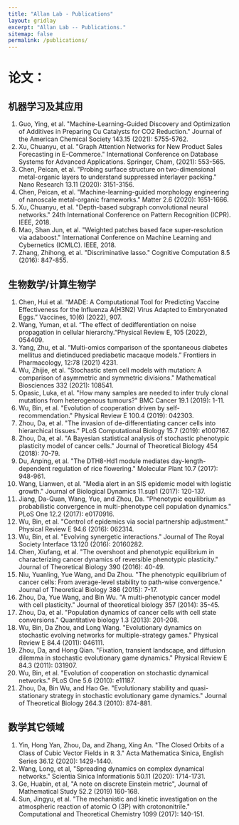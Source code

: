 ```yaml
---
title: "Allan Lab - Publications"
layout: gridlay
excerpt: "Allan Lab -- Publications."
sitemap: false
permalink: /publications/
---
```



# 论文：

## 机器学习及其应用
1. Guo, Ying, et al. "Machine-Learning-Guided Discovery and Optimization of Additives in Preparing Cu Catalysts for CO2 Reduction." Journal of the American Chemical Society 143.15 (2021): 5755-5762. 
2. Xu, Chuanyu, et al. "Graph Attention Networks for New Product Sales Forecasting in E-Commerce." International Conference on Database Systems for Advanced Applications. Springer, Cham, (2021): 553-565.
3. Chen, Peican, et al. "Probing surface structure on two-dimensional metal-organic layers to understand suppressed interlayer packing." Nano Research 13.11 (2020): 3151-3156.
4. Chen, Peican, et al. "Machine-learning-guided morphology engineering of nanoscale metal-organic frameworks." Matter 2.6 (2020): 1651-1666.
5. Xu, Chuanyu, et al. "Depth-based subgraph convolutional neural networks." 24th International Conference on Pattern Recognition (ICPR). IEEE, 2018.
6. Mao, Shan Jun, et al. "Weighted patches based face super-resolution via adaboost." International Conference on Machine Learning and Cybernetics (ICMLC). IEEE, 2018.
7. Zhang, Zhihong, et al. "Discriminative lasso." Cognitive Computation 8.5 (2016): 847-855.

## 生物数学/计算生物学
1. Chen, Hui et al. “MADE: A Computational Tool for Predicting Vaccine Effectiveness for the Influenza A(H3N2) Virus Adapted to Embryonated Eggs.” Vaccines, 10(6) (2022), 907.
2. Wang, Yuman, et al. “The effect of dedifferentiation on noise propagation in cellular hierarchy.”Physical Review E, 105 (2022), 054409.
3. Yang, Zhu, et al. “Multi-omics comparison of the spontaneous diabetes mellitus and dietinduced prediabetic macaque models.” Frontiers in Pharmacology, 12:78 (2021) 4231. 
4. Wu, Zhijie, et al. "Stochastic stem cell models with mutation: A comparison of asymmetric and symmetric divisions." Mathematical Biosciences 332 (2021): 108541.
5. Opasic, Luka, et al. "How many samples are needed to infer truly clonal mutations from heterogenous tumours?" BMC Cancer 19.1 (2019): 1-11.
6. Wu, Bin, et al. "Evolution of cooperation driven by self-recommendation." Physical Review E 100.4 (2019): 042303.
7. Zhou, Da, et al. "The invasion of de-differentiating cancer cells into hierarchical tissues." PLoS Computational Biology 15.7 (2019): e1007167.
8. Zhou, Da, et al. "A Bayesian statistical analysis of stochastic phenotypic plasticity model of cancer cells." Journal of Theoretical Biology 454 (2018): 70-79.
9. Du, Anping, et al. "The DTH8-Hd1 module mediates day-length-dependent regulation of rice flowering." Molecular Plant 10.7 (2017): 948-961.
10. Wang, Lianwen, et al. "Media alert in an SIS epidemic model with logistic growth." Journal of Biological Dynamics 11.sup1 (2017): 120-137.
11. Jiang, Da-Quan, Wang, Yue, and Zhou, Da. "Phenotypic equilibrium as probabilistic convergence in multi-phenotype cell population dynamics." PLoS One 12.2 (2017): e0170916.
12. Wu, Bin, et al. "Control of epidemics via social partnership adjustment." Physical Review E 94.6 (2016): 062314.
13. Wu, Bin, et al. "Evolving synergetic interactions." Journal of The Royal Society Interface 13.120 (2016): 20160282.
14. Chen, Xiufang, et al. "The overshoot and phenotypic equilibrium in characterizing cancer dynamics of reversible phenotypic plasticity." Journal of Theoretical Biology 390 (2016): 40-49.
15. Niu, Yuanling, Yue Wang, and Da Zhou. "The phenotypic equilibrium of cancer cells: From average-level stability to path-wise convergence." Journal of Theoretical Biology 386 (2015): 7-17.
16. Zhou, Da, Yue Wang, and Bin Wu. "A multi-phenotypic cancer model with cell plasticity." Journal of theoretical biology 357 (2014): 35-45.
17. Zhou, Da, et al. "Population dynamics of cancer cells with cell state conversions." Quantitative biology 1.3 (2013): 201-208.
18. Wu, Bin, Da Zhou, and Long Wang. "Evolutionary dynamics on stochastic evolving networks for multiple-strategy games." Physical Review E 84.4 (2011): 046111.
19. Zhou, Da, and Hong Qian. "Fixation, transient landscape, and diffusion dilemma in stochastic evolutionary game dynamics." Physical Review E 84.3 (2011): 031907.
20. Wu, Bin, et al. "Evolution of cooperation on stochastic dynamical networks." PLoS One 5.6 (2010): e11187.
21. Zhou, Da, Bin Wu, and Hao Ge. "Evolutionary stability and quasi-stationary strategy in stochastic evolutionary game dynamics." Journal of Theoretical Biology 264.3 (2010): 874-881.

## 数学其它领域
1. Yin, Hong Yan, Zhou, Da, and Zhang, Xing An. "The Closed Orbits of a Class of Cubic Vector Fields in ℝ 3." Acta Mathematica Sinica, English Series 36.12 (2020): 1429-1440.
2. Wang, Long, et al, "Spreading dynamics on complex dynamical networks."  Scientia Sinica Informationis 50.11 (2020): 1714-1731.
3. Ge, Huabin, et al, "A note on discrete Einstein metric", Journal of Mathematical Study 52.2 (2019) 160-168.
4. Sun, Jingyu, et al. "The mechanistic and kinetic investigation on the atmospheric reaction of atomic O (3P) with crotononitrile." Computational and Theoretical Chemistry 1099 (2017): 140-151.

